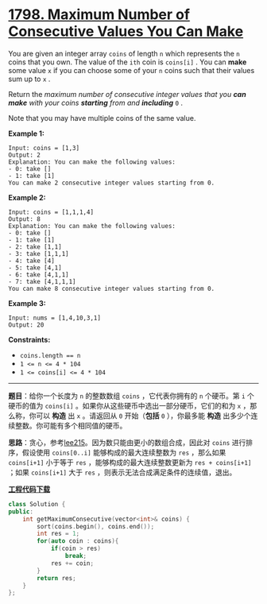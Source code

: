 # [1798. Maximum Number of Consecutive Values You Can Make](https://leetcode.com/problems/maximum-number-of-consecutive-values-you-can-make/)

You are given an integer array `coins` of length `n` which represents the `n` coins that you own. The value of the `ith` coin is `coins[i]` . You can **make** some value `x` if you can choose some of your `n` coins such that their values sum up to `x` .

Return the *maximum number of consecutive integer values that you **can** **make** with your coins **starting** from and **including*** `0` .

Note that you may have multiple coins of the same value.

**Example 1:**

```
Input: coins = [1,3]
Output: 2
Explanation: You can make the following values:
- 0: take []
- 1: take [1]
You can make 2 consecutive integer values starting from 0.
```

**Example 2:**

```
Input: coins = [1,1,1,4]
Output: 8
Explanation: You can make the following values:
- 0: take []
- 1: take [1]
- 2: take [1,1]
- 3: take [1,1,1]
- 4: take [4]
- 5: take [4,1]
- 6: take [4,1,1]
- 7: take [4,1,1,1]
You can make 8 consecutive integer values starting from 0.
```

**Example 3:**

```
Input: nums = [1,4,10,3,1]
Output: 20
```

**Constraints:**

* `coins.length == n`
* `1 <= n <= 4 * 104`
* `1 <= coins[i] <= 4 * 104`

-----

**题目**：给你一个长度为 `n` 的整数数组 `coins` ，它代表你拥有的 `n` 个硬币。第 `i` 个硬币的值为 `coins[i]` 。如果你从这些硬币中选出一部分硬币，它们的和为 `x` ，那么称，你可以 **构造** 出 `x` 。请返回从 `0` 开始（**包括** `0` ），你最多能 **构造** 出多少个连续整数。你可能有多个相同值的硬币。

**思路**：贪心，参考[lee215](https://leetcode.com/problems/maximum-number-of-consecutive-values-you-can-make/discuss/1118770/JavaC++Python-Accumulate-the-Coins)。因为数只能由更小的数组合成，因此对 `coins` 进行排序，假设使用 `coins[0..i]` 能够构成的最大连续整数为 `res` ，那么如果 `coins[i+1]` 小于等于 `res` ，能够构成的最大连续整数更新为 `res + coins[i+1]` ；如果 `coins[i+1]` 大于 `res` ，则表示无法合成满足条件的连续值，退出。

[**工程代码下载**](https://github.com/shenkh/leetcode)

```cpp
class Solution {
public:
    int getMaximumConsecutive(vector<int>& coins) {
        sort(coins.begin(), coins.end());
        int res = 1;
        for(auto coin : coins){
            if(coin > res)
                break;
            res += coin;
        }
        return res;
    }
};
```

